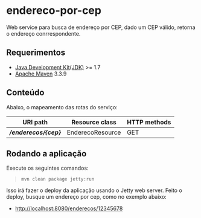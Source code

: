 endereco-por-cep
==========================================================

Web service para busca de endereço por CEP, dado um CEP válido, retorna o endereço conrrespondente.

## Requerimentos

 - [Java Development Kit(JDK)](http://www.oracle.com/technetwork/pt/java/javase/downloads/index.html) >= 1.7
 - [Apache Maven](https://maven.apache.org/) 3.3.9


Conteúdo
--------

Abaixo, o mapeamento das rotas do serviço:

URI path                        | Resource class            | HTTP methods
------------------------------- | ------------------------- | --------------
**_/enderecos/{cep}_**          | EnderecoResource            | GET

Rodando a aplicação
-------------------

Execute os seguintes comandos:

>     mvn clean package jetty:run

Isso irá fazer o deploy da aplicação usando o Jetty web server. Feito o deploy,
busque um endereço por cep, como no exemplo abaixo: 

-   <http://localhost:8080/enderecos/12345678>
